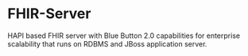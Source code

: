 # FHIR-Server
HAPI based FHIR server with Blue Button 2.0 capabilities for enterprise scalability that runs on RDBMS and JBoss application server. 
